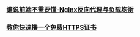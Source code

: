 ### [谁说前端不需要懂-Nginx反向代理与负载均衡](https://juejin.im/post/5b01336af265da0b8a67e5c9)
### [教你快速撸一个免费HTTPS证书](https://juejin.im/post/5b57e1c05188251afe7b922a)
